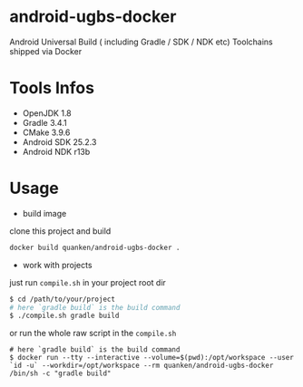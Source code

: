 # android-ugbs-docker

Android Universal Build ( including Gradle / SDK / NDK etc) Toolchains shipped via Docker

# Tools Infos

* OpenJDK 1.8
* Gradle 3.4.1
* CMake 3.9.6
* Android SDK 25.2.3
* Android NDK r13b

# Usage

* build image

clone this project and build
```bash
docker build quanken/android-ugbs-docker .
```

* work with projects

just run `compile.sh` in your project root dir
```bash
$ cd /path/to/your/project
# here `gradle build` is the build command
$ ./compile.sh gradle build
```

or run the whole raw script in the `compile.sh`

```
# here `gradle build` is the build command
$ docker run --tty --interactive --volume=$(pwd):/opt/workspace --user `id -u` --workdir=/opt/workspace --rm quanken/android-ugbs-docker /bin/sh -c "gradle build"
```
